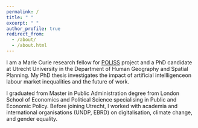 ```yaml
---
permalink: /
title: " "
excerpt: " "
author_profile: true
redirect_from: 
  - /about/
  - /about.html
---
```


I am a Marie Curie research fellow for [POLISS](https://poliss.eu/) project and a 
PhD candidate at Utrecht University in the Department of Human Geography and Spatial Planning. My PhD thesis investigates the impact of artificial intellligenceon labour market inequalities and the future of work. 

I graduated from Master in Public Administration degree 
from London School of Economics and Political Science specialising in Public and Economic Policy. 
Before joining Utrecht, I worked with academia and international organisations (UNDP, EBRD) on digitalisation, 
climate change, and gender equality.
